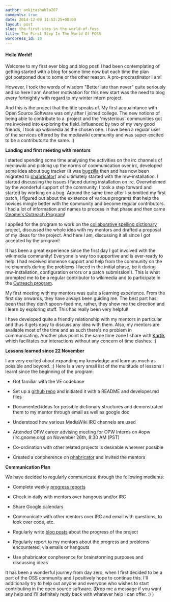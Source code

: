 ```yaml
---
author: ankitashukla707
comments: true
date: 2014-12-09 11:52:25+00:00
layout: post
slug: the-first-step-in-the-world-of-foss
title: The First Step In The World Of FOSS
wordpress_id: 10
---
```


#### Hello World!


Welcome to my first ever blog and blog post!
I had been contemplating of getting started with a blog for some time now but each time the plan got postponed due to some or the other reason. A pro-procrastinator I am!

However, I took the words of wisdom "Better late than never" quite seriously and so here I am! Another motivation for this new start was the need to blog every fortnightly with regard to my winter intern project.

<!-- more -->

And this is the project that the title speaks of. My first acquaintance with Open Source Software was only after I joined college. The new notions of being able to contribute to a  project and the 'mysterious' communities got me involved into exploring the field. Influenced by two of my very good friends, I took up wikimedia as the chosen one. I have been a regular user of the services offered by the mediawiki community and was super-excited to be a contributorto the same. :)

**Landing and first meeting with mentors**

I started spending some time analysing the activities on the irc channels of mediawiki and picking up the norms of communication over irc, developed some idea about bug tracker (It was [bugzilla](http://bugzilla.wikimedia.org/) then and has now been migrated to [phabricator](https://phabricator.wikimedia.org/)) and ultimately started with the mw-installation. I started discussing the issues I faced during installation on irc. Overwhelmed by the wonderful support of the community, I took a step forward and started by working on a bug. Around the same time after I submitted my first patch, I figured out about the existence of various programs that help the novices mingle better with the community and become regular contributors. I had a lot of information and names to process in that phase and then came [Gnome's Outreach Program](http://opw.gnome.org)!

I applied for the program to work on the [collaborative spelling dictionary](https://www.mediawiki.org/wiki/Spelling_Dictionary) project, discussed the whole idea with my mentors and drafted a proposal of my ideas for the project. And here I am, discussing it all since I got accepted by the program!

It has been a great experience since the first day I got involved with the wikimedia community! Everyone is way too supportive and is ever-ready to help. I had received immense support and help from the community on the irc channels during the problems I faced in the initial phase, be it during mw-installation, configuration errors or a patch submission!). This is what prompted me to be a regular contributor to wikimedia and to participate in the [Outreach program](http://opw.gnome.org/).

My first meeting with my mentors was quite a learning experience. From the first day onwards, they have always been guiding me. The best part has been that they don't spoon-feed me, rather, they show me the direction and I learn by exploring stuff. This has really been very helpful!

I have developed quite a friendly relationship with my mentors in particular and thus it gets easy to discuss any idea with them. Also, my mentors are available most of the time and as such there's no problem in communicating. Another plus point is the same time zone I share with [Kartik](https://www.mediawiki.org/wiki/User:KartikMistry) which facilitates our interactions without any concern of time clashes. :)

**Lessons learned since 22 November**

I am very excited about expanding my knowledge and learn as much as possible and beyond. :)
Here is a very small list of the multitude of lessons I learnt since the beginning of the program:



	
  * Got familiar with the VE codebase

	
  * Set up a [github repo](https://github.com/ankitashukla/spelling-dictionary-opw) and initiated it with a README and developer.md files

	
  * Documented ideas for possible dictionary structures and demonstrated them to my mentor through email as well as google doc

	
  * Understood how various MediaWiki IRC channels are used

	
  * Attended OPW career advising meeting for OPW Interns on #opw (irc.gnome.org) on November 26th, 8:30 AM (PST)

	
  * Co-ordination with other related projects is desirable wherever possible

	
  * Created a conpherence on [phabricator](http://phabricator.wikimedia.org/) and invited the mentors


**Communication Plan**

We have decided to regularly communicate through the following mediums:



	
  * Complete weekly [progress reports](https://www.mediawiki.org/wiki/User:Ankitashukla/Progress_Reports)

	
  * Check in daily with mentors over hangouts and/or IRC

	
  * Share Google calendars

	
  * Communicate with other mentors over IRC and email with questions, to look over code, etc.

	
  * Regularly write [blog posts](http://ankitashukla707.wordpress.com/) about the progress of the project

	
  * Regularly report to my mentors about the progress and problems encountered, via emails or hangouts

	
  * Use phabricator conpherence for brainstorming purposes and discussing ideas


It has been a wonderful journey from day zero, when I first decided to be a part of the OSS community and I positively hope to continue this. I'll additionally try to help out anyone and everyone who wishes to start contributing in the open source software. (Drop me a message if you want any help and I'll definitely reply back with whatever help I can offer. :) )
